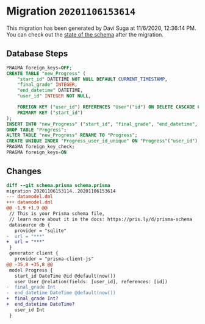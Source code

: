 # Migration `20201106153614`

This migration has been generated by Davi Suga at 11/6/2020, 12:36:14 PM.
You can check out the [state of the schema](./schema.prisma) after the migration.

## Database Steps

```sql
PRAGMA foreign_keys=OFF;
CREATE TABLE "new_Progress" (
    "start_id" DATETIME NOT NULL DEFAULT CURRENT_TIMESTAMP,
    "final_grade" INTEGER,
    "end_datetime" DATETIME,
    "user_id" INTEGER NOT NULL,

    FOREIGN KEY ("user_id") REFERENCES "User"("id") ON DELETE CASCADE ON UPDATE CASCADE,
    PRIMARY KEY ("start_id")
);
INSERT INTO "new_Progress" ("start_id", "final_grade", "end_datetime", "user_id") SELECT "start_id", "final_grade", "end_datetime", "user_id" FROM "Progress";
DROP TABLE "Progress";
ALTER TABLE "new_Progress" RENAME TO "Progress";
CREATE UNIQUE INDEX "Progress_user_id_unique" ON "Progress"("user_id");
PRAGMA foreign_key_check;
PRAGMA foreign_keys=ON
```

## Changes

```diff
diff --git schema.prisma schema.prisma
migration 20201106153114..20201106153614
--- datamodel.dml
+++ datamodel.dml
@@ -1,9 +1,9 @@
 // This is your Prisma schema file,
 // learn more about it in the docs: https://pris.ly/d/prisma-schema
 datasource db {
   provider = "sqlite"
-  url = "***"
+  url = "***"
 }
 generator client {
   provider = "prisma-client-js"
@@ -35,8 +35,8 @@
 model Progress {
   start_id DateTime @id @default(now())
   user User @relation(fields: [user_id], references: [id])
-  final_grade Int
-  end_datetime DateTime @default(now())
+  final_grade Int?
+  end_datetime DateTime?
   user_id Int
 }
```


